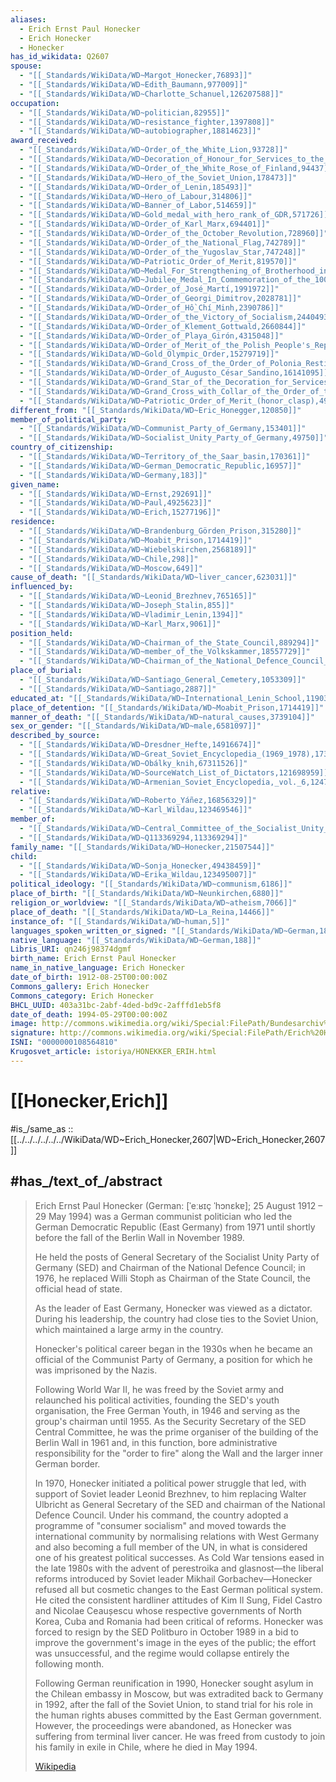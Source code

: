 ```yaml
---
aliases:
  - Erich Ernst Paul Honecker
  - Erich Honecker
  - Honecker
has_id_wikidata: Q2607
spouse:
  - "[[_Standards/WikiData/WD~Margot_Honecker,76893]]"
  - "[[_Standards/WikiData/WD~Edith_Baumann,977009]]"
  - "[[_Standards/WikiData/WD~Charlotte_Schanuel,126207588]]"
occupation:
  - "[[_Standards/WikiData/WD~politician,82955]]"
  - "[[_Standards/WikiData/WD~resistance_fighter,1397808]]"
  - "[[_Standards/WikiData/WD~autobiographer,18814623]]"
award_received:
  - "[[_Standards/WikiData/WD~Order_of_the_White_Lion,93728]]"
  - "[[_Standards/WikiData/WD~Decoration_of_Honour_for_Services_to_the_Republic_of_Austria,94044]]"
  - "[[_Standards/WikiData/WD~Order_of_the_White_Rose_of_Finland,94437]]"
  - "[[_Standards/WikiData/WD~Hero_of_the_Soviet_Union,178473]]"
  - "[[_Standards/WikiData/WD~Order_of_Lenin,185493]]"
  - "[[_Standards/WikiData/WD~Hero_of_Labour,314806]]"
  - "[[_Standards/WikiData/WD~Banner_of_Labor,514659]]"
  - "[[_Standards/WikiData/WD~Gold_medal_with_hero_rank_of_GDR,571726]]"
  - "[[_Standards/WikiData/WD~Order_of_Karl_Marx,694401]]"
  - "[[_Standards/WikiData/WD~Order_of_the_October_Revolution,728960]]"
  - "[[_Standards/WikiData/WD~Order_of_the_National_Flag,742789]]"
  - "[[_Standards/WikiData/WD~Order_of_the_Yugoslav_Star,747248]]"
  - "[[_Standards/WikiData/WD~Patriotic_Order_of_Merit,819570]]"
  - "[[_Standards/WikiData/WD~Medal_For_Strengthening_of_Brotherhood_in_Arms_,1517750]]"
  - "[[_Standards/WikiData/WD~Jubilee_Medal_In_Commemoration_of_the_100th_Anniversary_of_the_Birth_of_Vladimir_Ilyich_Lenin_,1710778]]"
  - "[[_Standards/WikiData/WD~Order_of_José_Martí,1991972]]"
  - "[[_Standards/WikiData/WD~Order_of_Georgi_Dimitrov,2028781]]"
  - "[[_Standards/WikiData/WD~Order_of_Hồ_Chí_Minh,2390786]]"
  - "[[_Standards/WikiData/WD~Order_of_the_Victory_of_Socialism,2440493]]"
  - "[[_Standards/WikiData/WD~Order_of_Klement_Gottwald,2660844]]"
  - "[[_Standards/WikiData/WD~Order_of_Playa_Girón,4315048]]"
  - "[[_Standards/WikiData/WD~Order_of_Merit_of_the_Polish_People's_Republic,11798944]]"
  - "[[_Standards/WikiData/WD~Gold_Olympic_Order,15279719]]"
  - "[[_Standards/WikiData/WD~Grand_Cross_of_the_Order_of_Polonia_Restituta,15715257]]"
  - "[[_Standards/WikiData/WD~Order_of_Augusto_César_Sandino,16141095]]"
  - "[[_Standards/WikiData/WD~Grand_Star_of_the_Decoration_for_Services_to_the_Republic_of_Austria,17409133]]"
  - "[[_Standards/WikiData/WD~Grand_Cross_with_Collar_of_the_Order_of_the_White_Rose_of_Finland,23769799]]"
  - "[[_Standards/WikiData/WD~Patriotic_Order_of_Merit_(honor_clasp),49002718]]"
different_from: "[[_Standards/WikiData/WD~Eric_Honegger,120850]]"
member_of_political_party:
  - "[[_Standards/WikiData/WD~Communist_Party_of_Germany,153401]]"
  - "[[_Standards/WikiData/WD~Socialist_Unity_Party_of_Germany,49750]]"
country_of_citizenship:
  - "[[_Standards/WikiData/WD~Territory_of_the_Saar_basin,170361]]"
  - "[[_Standards/WikiData/WD~German_Democratic_Republic,16957]]"
  - "[[_Standards/WikiData/WD~Germany,183]]"
given_name:
  - "[[_Standards/WikiData/WD~Ernst,292691]]"
  - "[[_Standards/WikiData/WD~Paul,4925623]]"
  - "[[_Standards/WikiData/WD~Erich,15277196]]"
residence:
  - "[[_Standards/WikiData/WD~Brandenburg_Görden_Prison,315280]]"
  - "[[_Standards/WikiData/WD~Moabit_Prison,1714419]]"
  - "[[_Standards/WikiData/WD~Wiebelskirchen,2568189]]"
  - "[[_Standards/WikiData/WD~Chile,298]]"
  - "[[_Standards/WikiData/WD~Moscow,649]]"
cause_of_death: "[[_Standards/WikiData/WD~liver_cancer,623031]]"
influenced_by:
  - "[[_Standards/WikiData/WD~Leonid_Brezhnev,765165]]"
  - "[[_Standards/WikiData/WD~Joseph_Stalin,855]]"
  - "[[_Standards/WikiData/WD~Vladimir_Lenin,1394]]"
  - "[[_Standards/WikiData/WD~Karl_Marx,9061]]"
position_held:
  - "[[_Standards/WikiData/WD~Chairman_of_the_State_Council,889294]]"
  - "[[_Standards/WikiData/WD~member_of_the_Volkskammer,18557729]]"
  - "[[_Standards/WikiData/WD~Chairman_of_the_National_Defence_Council_of_the_GDR,131786858]]"
place_of_burial:
  - "[[_Standards/WikiData/WD~Santiago_General_Cemetery,1053309]]"
  - "[[_Standards/WikiData/WD~Santiago,2887]]"
educated_at: "[[_Standards/WikiData/WD~International_Lenin_School,1190355]]"
place_of_detention: "[[_Standards/WikiData/WD~Moabit_Prison,1714419]]"
manner_of_death: "[[_Standards/WikiData/WD~natural_causes,3739104]]"
sex_or_gender: "[[_Standards/WikiData/WD~male,6581097]]"
described_by_source:
  - "[[_Standards/WikiData/WD~Dresdner_Hefte,14916674]]"
  - "[[_Standards/WikiData/WD~Great_Soviet_Encyclopedia_(1969_1978),17378135]]"
  - "[[_Standards/WikiData/WD~Obálky_knih,67311526]]"
  - "[[_Standards/WikiData/WD~SourceWatch_List_of_Dictators,121698959]]"
  - "[[_Standards/WikiData/WD~Armenian_Soviet_Encyclopedia,_vol._6,124737633]]"
relative:
  - "[[_Standards/WikiData/WD~Roberto_Yáñez,16856329]]"
  - "[[_Standards/WikiData/WD~Karl_Wildau,123469546]]"
member_of:
  - "[[_Standards/WikiData/WD~Central_Committee_of_the_Socialist_Unity_Party_of_Germany,18650004]]"
  - "[[_Standards/WikiData/WD~Q113369294,113369294]]"
family_name: "[[_Standards/WikiData/WD~Honecker,21507544]]"
child:
  - "[[_Standards/WikiData/WD~Sonja_Honecker,49438459]]"
  - "[[_Standards/WikiData/WD~Erika_Wildau,123495007]]"
political_ideology: "[[_Standards/WikiData/WD~communism,6186]]"
place_of_birth: "[[_Standards/WikiData/WD~Neunkirchen,6880]]"
religion_or_worldview: "[[_Standards/WikiData/WD~atheism,7066]]"
place_of_death: "[[_Standards/WikiData/WD~La_Reina,14466]]"
instance_of: "[[_Standards/WikiData/WD~human,5]]"
languages_spoken_written_or_signed: "[[_Standards/WikiData/WD~German,188]]"
native_language: "[[_Standards/WikiData/WD~German,188]]"
Libris_URI: qn246j98374dgmf
birth_name: Erich Ernst Paul Honecker
name_in_native_language: Erich Honecker
date_of_birth: 1912-08-25T00:00:00Z
Commons_gallery: Erich Honecker
Commons_category: Erich Honecker
BHCL_UUID: 403a31bc-2abf-4ded-bd9c-2afffd1eb5f8
date_of_death: 1994-05-29T00:00:00Z
image: http://commons.wikimedia.org/wiki/Special:FilePath/Bundesarchiv%20Bild%20183-R1220-401%2C%20Erich%20Honecker.jpg
signature: http://commons.wikimedia.org/wiki/Special:FilePath/Erich%20Honecker%20Signature.svg
ISNI: "0000000108564810"
Krugosvet_article: istoriya/HONEKKER_ERIH.html
---
```


# [[Honecker,Erich]] 

#is_/same_as :: [[../../../../../../WikiData/WD~Erich_Honecker,2607|WD~Erich_Honecker,2607]] 

## #has_/text_of_/abstract 

> Erich Ernst Paul Honecker (German: [ˈeːʁɪç ˈhɔnɛkɐ]; 25 August 1912 – 29 May 1994) 
> was a German communist politician who led the German Democratic Republic (East Germany) 
> from 1971 until shortly before the fall of the Berlin Wall in November 1989. 
> 
> He held the posts of General Secretary of the Socialist Unity Party of Germany (SED) 
> and Chairman of the National Defence Council; 
> in 1976, he replaced Willi Stoph as Chairman of the State Council, the official head of state. 
> 
> As the leader of East Germany, Honecker was viewed as a dictator. 
> During his leadership, the country had close ties to the Soviet Union, 
> which maintained a large army in the country.
>
> Honecker's political career began in the 1930s 
> when he became an official of the Communist Party of Germany, 
> a position for which he was imprisoned by the Nazis. 
> 
> Following World War II, he was freed by the Soviet army and relaunched his political activities, founding the SED's youth organisation, the Free German Youth, in 1946 and serving as the group's chairman until 1955. As the Security Secretary of the SED Central Committee, he was the prime organiser of the building of the Berlin Wall in 1961 and, in this function, bore administrative responsibility for the "order to fire" along the Wall and the larger inner German border.
>
> In 1970, Honecker initiated a political power struggle that led, with support of Soviet leader Leonid Brezhnev, to him replacing Walter Ulbricht as General Secretary of the SED and chairman of the National Defence Council. Under his command, the country adopted a programme of "consumer socialism" and moved towards the international community by normalising relations with West Germany and also becoming a full member of the UN, in what is considered one of his greatest political successes. As Cold War tensions eased in the late 1980s with the advent of perestroika and glasnost—the liberal reforms introduced by Soviet leader Mikhail Gorbachev—Honecker refused all but cosmetic changes to the East German political system. He cited the consistent hardliner attitudes of Kim Il Sung, Fidel Castro and Nicolae Ceaușescu whose respective governments of North Korea, Cuba and Romania had been critical of reforms. Honecker was forced to resign by the SED Politburo in October 1989 in a bid to improve the government's image in the eyes of the public; the effort was unsuccessful, and the regime would collapse entirely the following month.
>
> Following German reunification in 1990, Honecker sought asylum in the Chilean embassy in Moscow, but was extradited back to Germany in 1992, after the fall of the Soviet Union, to stand trial for his role in the human rights abuses committed by the East German government. However, the proceedings were abandoned, as Honecker was suffering from terminal liver cancer. He was freed from custody to join his family in exile in Chile, where he died in May 1994.
>
> [Wikipedia](https://en.wikipedia.org/wiki/Erich%20Honecker) 


